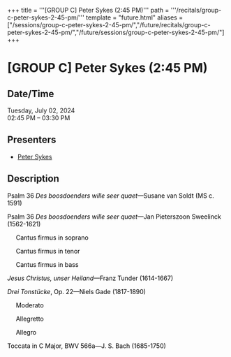 +++
title = '''[GROUP C] Peter Sykes (2:45 PM)'''
path = '''/recitals/group-c-peter-sykes-2-45-pm/'''
template = "future.html"
aliases = ["/sessions/group-c-peter-sykes-2-45-pm/","/future/recitals/group-c-peter-sykes-2-45-pm/","/future/sessions/group-c-peter-sykes-2-45-pm/"]
+++

<h1>[GROUP C] Peter Sykes (2:45 PM)</h1>

<h2>Date/Time</h2>
<p>Tuesday, July 02, 2024<br>
02:45 PM – 03:30 PM</p>
<h2>Presenters</h2>
<ul>
<li><a href="/performers/peter-sykes/">Peter Sykes</a></li>
</ul>
<h2>Description</h2>

<div class="ag87-crtemvc-hsbk"><div class="css-vsf5of"><p style="text-align:left;" class="carina-rte-public-DraftStyleDefault-block"><span style="color: black;">Psalm 36</span> <span style="color: black;"><span style="font-style: italic;">Des boosdoenders wille seer quaet</span>—Susane van Soldt (MS c. 1591)</span></p><p style="text-align:left;" class="carina-rte-public-DraftStyleDefault-block"><span style="color: black;">Psalm 36</span> <span style="color: black;"><span style="font-style: italic;">Des boosdoenders wille seer quaet</span>—Jan Pieterszoon Sweelinck (1562-1621)</span></p><p style="text-align:left;" class="carina-rte-public-DraftStyleDefault-block"><span style="color: black;">&nbsp; &nbsp; &nbsp;Cantus firmus in soprano</span></p><p style="text-align:left;" class="carina-rte-public-DraftStyleDefault-block"><span style="color: black;">&nbsp; &nbsp; &nbsp;Cantus firmus in tenor</span></p><p style="text-align:left;" class="carina-rte-public-DraftStyleDefault-block"><span style="color: black;">&nbsp; &nbsp; &nbsp;Cantus firmus in bass</span></p><p style="text-align:left;" class="carina-rte-public-DraftStyleDefault-block"><span style="color: black;"><span style="font-style: italic;">Jesus Christus, unser Heiland</span>—Franz Tunder (1614-1667)</span></p><p style="text-align:left;" class="carina-rte-public-DraftStyleDefault-block"><span style="color: black;"><span style="font-style: italic;">Drei Tonstücke</span>, Op. 22—Niels Gade (1817-1890)</span></p><p style="text-align:left;" class="carina-rte-public-DraftStyleDefault-block"><span style="color: black;">&nbsp; &nbsp; &nbsp;Moderato</span></p><p style="text-align:left;" class="carina-rte-public-DraftStyleDefault-block"><span style="color: black;">&nbsp; &nbsp; &nbsp;Allegretto</span></p><p style="text-align:left;" class="carina-rte-public-DraftStyleDefault-block"><span style="color: black;">&nbsp; &nbsp; &nbsp;Allegro</span></p><p style="text-align:left;" class="carina-rte-public-DraftStyleDefault-block"><span style="color: black;">Toccata in C Major, BWV 566a—J. S. Bach (1685-1750)</span></p></div></div>


